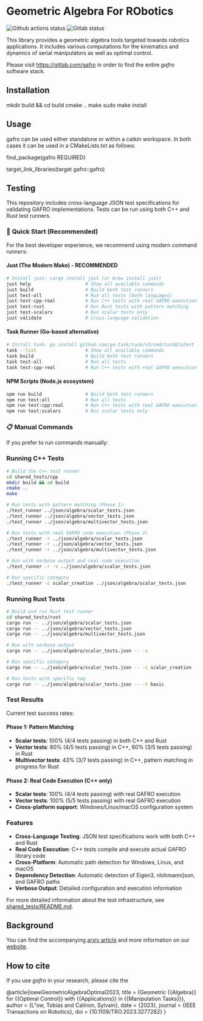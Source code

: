 # Geometric Algebra For RObotics

![Github actions status](https://github.com/idiap/gafro/actions/workflows/build.yaml/badge.svg)
![Gitlab status](https://gitlab.com/gafro/gafro/badges/main/pipeline.svg?ignore_skipped=true&key_text=Gitlab%20build&key_width=80)

This library provides a geometric algebra tools targeted towards robotics applications. It includes various computations for the kinematics and dynamics of serial manipulators as well as optimal control.  

Please visit <https://gitlab.com/gafro> in order to find the entire *gafro* software stack.

## Installation

 mkdir build && cd build
 cmake ..
 make
 sudo make install

## Usage

gafro can be used either standalone or within a catkin workspace. In both cases it can be used in a CMakeLists.txt as follows:

 find_package(gafro REQUIRED)

 target_link_libraries(target gafro::gafro)

## Testing

This repository includes cross-language JSON test specifications for validating GAFRO implementations. Tests can be run using both C++ and Rust test runners.

### 🚀 **Quick Start (Recommended)**

For the best developer experience, we recommend using modern command runners:

#### **Just (The Modern Make) - RECOMMENDED**

```bash
# Install just: cargo install just (or brew install just)
just help                    # Show all available commands
just build                   # Build both test runners
just test-all                # Run all tests (both languages)
just test-cpp-real           # Run C++ tests with real GAFRO execution
just test-rust               # Run Rust tests with pattern matching
just test-scalars            # Run scalar tests only
just validate                # Cross-language validation
```

#### **Task Runner (Go-based alternative)**

```bash
# Install task: go install github.com/go-task/task/v3/cmd/task@latest
task --list                  # Show all available commands
task build                   # Build both test runners
task test-all                # Run all tests
task test-cpp-real           # Run C++ tests with real GAFRO execution
```

#### **NPM Scripts (Node.js ecosystem)**

```bash
npm run build                # Build both test runners
npm run test:all             # Run all tests
npm run test:cpp:real        # Run C++ tests with real GAFRO execution
npm run test:scalars         # Run scalar tests only
```

### 📋 **Manual Commands**

If you prefer to run commands manually:

### Running C++ Tests

```bash
# Build the C++ test runner
cd shared_tests/cpp
mkdir build && cd build
cmake ..
make

# Run tests with pattern matching (Phase 1)
./test_runner ../json/algebra/scalar_tests.json
./test_runner ../json/algebra/vector_tests.json
./test_runner ../json/algebra/multivector_tests.json

# Run tests with real GAFRO code execution (Phase 2)
./test_runner -r ../json/algebra/scalar_tests.json
./test_runner -r ../json/algebra/vector_tests.json
./test_runner -r ../json/algebra/multivector_tests.json

# Run with verbose output and real code execution
./test_runner -r -v ../json/algebra/scalar_tests.json

# Run specific category
./test_runner -c scalar_creation ../json/algebra/scalar_tests.json
```

### Running Rust Tests

```bash
# Build and run Rust test runner
cd shared_tests/rust
cargo run -- ../json/algebra/scalar_tests.json
cargo run -- ../json/algebra/vector_tests.json
cargo run -- ../json/algebra/multivector_tests.json

# Run with verbose output
cargo run -- ../json/algebra/scalar_tests.json -- -v

# Run specific category
cargo run -- ../json/algebra/scalar_tests.json -- -c scalar_creation

# Run tests with specific tag
cargo run -- ../json/algebra/scalar_tests.json -- -t basic
```

### Test Results

Current test success rates:

#### Phase 1: Pattern Matching

- **Scalar tests**: 100% (4/4 tests passing) in both C++ and Rust
- **Vector tests**: 80% (4/5 tests passing) in C++, 60% (3/5 tests passing) in Rust
- **Multivector tests**: 43% (3/7 tests passing) in C++, pattern matching in progress for Rust

#### Phase 2: Real Code Execution (C++ only)

- **Scalar tests**: 100% (4/4 tests passing) with real GAFRO execution
- **Vector tests**: 100% (5/5 tests passing) with real GAFRO execution
- **Cross-platform support**: Windows/Linux/macOS configuration system

### Features

- **Cross-Language Testing**: JSON test specifications work with both C++ and Rust
- **Real Code Execution**: C++ tests compile and execute actual GAFRO library code
- **Cross-Platform**: Automatic path detection for Windows, Linux, and macOS
- **Dependency Detection**: Automatic detection of Eigen3, nlohmann/json, and GAFRO paths
- **Verbose Output**: Detailed configuration and execution information

For more detailed information about the test infrastructure, see [shared_tests/README.md](shared_tests/README.md).

## Background

You can find the accompanying [arxiv article](http://arxiv.org/abs/2212.07237) and more information on our [website](https://geometric-algebra.tobiloew.ch/).

## How to cite

If you use *gafro* in your research, please cite the

 @article{loewGeometricAlgebraOptimal2023,
   title = {Geometric {{Algebra}} for {{Optimal Control}} with {{Applications}} in {{Manipulation Tasks}}},
   author = {L\"ow, Tobias and Calinon, Sylvain},
   date = {2023},
   journal = {IEEE Transactions on Robotics},
   doi = {10.1109/TRO.2023.3277282}
 }
